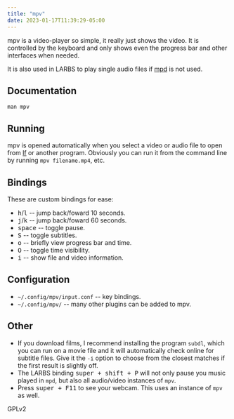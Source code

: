 ```yaml
---
title: "mpv"
date: 2023-01-17T11:39:29-05:00
---
```


mpv is a video-player so simple, it really just shows the video.
It is controlled by the keyboard and only shows even the progress bar and other interfaces when needed.

It is also used in LARBS to play single audio files if [mpd](/mpd) is not used.


## Documentation

`man mpv`

## Running

mpv is opened automatically when you select a video or audio file to open from [lf](/lf) or another program.
Obviously you can run it from the command line by running `mpv filename.mp4`, etc.

## Bindings

These are custom bindings for ease:

- <kbd>h</kbd>/<kbd>l</kbd> -- jump back/foward 10 seconds.
- <kbd>j</kbd>/<kbd>k</kbd> -- jump back/foward 60 seconds.
- <kbd>space</kbd> -- toggle pause.
- <kbd>S</kbd> -- toggle subtitles.
- <kbd>o</kbd> --  briefly view progress bar and time.
- <kbd>O</kbd> -- toggle time visibility.
- <kbd>i</kbd> -- show file and video information.

## Configuration

- `~/.config/mpv/input.conf` -- key bindings.
- `~/.config/mpv/` -- many other plugins can be added to mpv.

## Other

- If you download films, I recommend installing the program `subdl`, which you can run on a movie file and it will automatically check online for subtitle files. Give it the `-i` option to choose from the closest matches if the first result is slightly off.
- The LARBS binding <kbd>super + shift + P</kbd> will not only pause you music played in `mpd`, but also all audio/video instances of `mpv`.
- Press <kbd>super + F11</kbd> to see your webcam. This uses an instance of `mpv` as well.

GPLv2
